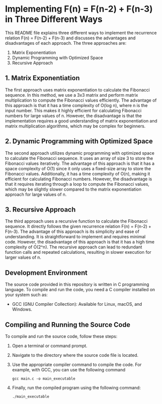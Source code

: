 # Implementing F(n) = F(n-2) + F(n-3) in Three Different Ways

This README file explains three different ways to implement the recurrence relation F(n) = F(n-2) + F(n-3) and discusses the advantages and disadvantages of each approach. The three approaches are:

1. Matrix Exponentiation
2. Dynamic Programming with Optimized Space
3. Recursive Approach

## 1. Matrix Exponentiation

The first approach uses matrix exponentiation to calculate the Fibonacci sequence. In this method, we use a 3x3 matrix and perform matrix multiplication to compute the Fibonacci values efficiently. The advantage of this approach is that it has a time complexity of O(log n), where n is the input number. This makes it highly efficient for calculating Fibonacci numbers for large values of n. However, the disadvantage is that the implementation requires a good understanding of matrix exponentiation and matrix multiplication algorithms, which may be complex for beginners.

## 2. Dynamic Programming with Optimized Space

The second approach utilizes dynamic programming with optimized space to calculate the Fibonacci sequence. It uses an array of size 3 to store the Fibonacci values iteratively. The advantage of this approach is that it has a space complexity of O(1) since it only uses a fixed-size array to store the Fibonacci values. Additionally, it has a time complexity of O(n), making it efficient for calculating Fibonacci numbers. However, the disadvantage is that it requires iterating through a loop to compute the Fibonacci values, which may be slightly slower compared to the matrix exponentiation approach for large values of n.

## 3. Recursive Approach

The third approach uses a recursive function to calculate the Fibonacci sequence. It directly follows the given recurrence relation F(n) = F(n-2) + F(n-3). The advantage of this approach is its simplicity and ease of understanding. It is straightforward to implement and requires minimal code. However, the disadvantage of this approach is that it has a high time complexity of O(2^n). The recursive approach can lead to redundant function calls and repeated calculations, resulting in slower execution for larger values of n.

## Development Environment

The source code provided in this repository is written in C programming language. To compile and run the code, you need a C compiler installed on your system such as:

- GCC (GNU Compiler Collection): Available for Linux, macOS, and Windows.

## Compiling and Running the Source Code

To compile and run the source code, follow these steps:

1. Open a terminal or command prompt.

2. Navigate to the directory where the source code file is located.

3. Use the appropriate compiler command to compile the code. For example, with GCC, you can use the following command

   ```shell
   gcc main.c -o main_executable
   ```

4. Finally, run the compiled program using the following command:

   ```shell
   ./main_executable
   ```
